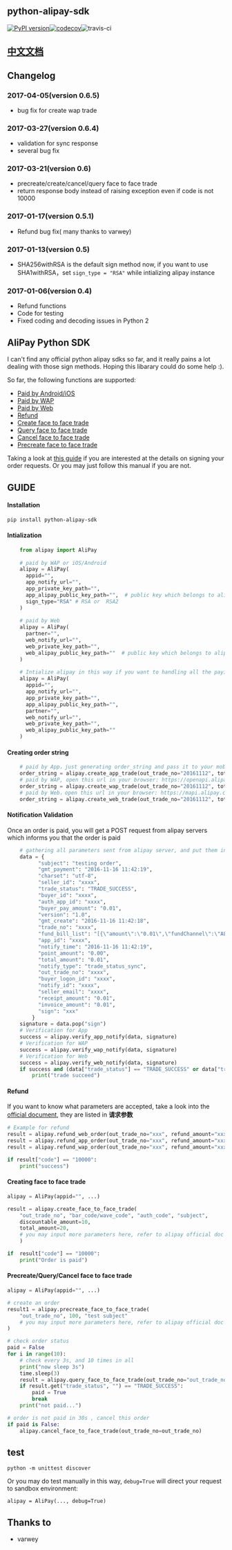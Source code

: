 ## python-alipay-sdk
[![PyPI version](https://badge.fury.io/py/python-alipay-sdk.svg)](https://badge.fury.io/py/python-alipay-sdk)[![codecov](https://codecov.io/gh/fzlee/alipay/branch/master/graph/badge.svg)](https://codecov.io/gh/fzlee/alipay)![travis-ci](https://travis-ci.org/fzlee/alipay.svg?branch=master)
## [中文文档](https://github.com/fzlee/alipay/blob/master/README.zh-hans.md)
## Changelog

### 2017-04-05(version 0.6.5)
* bug fix for create wap trade 

### 2017-03-27(version 0.6.4)
* validation for sync response
* several bug fix

### 2017-03-21(version 0.6)
* precreate/create/cancel/query face to face trade
* return response body instead of raising exception even if code is not 10000 

### 2017-01-17(version 0.5.1)
* Refund bug fix( many thanks to varwey)

### 2017-01-13(version 0.5)
* SHA256withRSA is the default sign method now, if you want to use SHA1withRSA，set `sign_type = "RSA"` while intializing alipay instance

### 2017-01-06(version 0.4)
* Refund functions
* Code for testing
* Fixed coding and decoding issues in Python 2 

##  AliPay Python SDK
I can't find any official python alipay sdks so far, and it really pains a lot dealing with those sign methods. Hoping this libarary could do some help :).

So far, the following functions are supported:
* [Paid by Android/iOS](https://doc.open.alipay.com/docs/doc.htm?treeId=193&articleId=105051&docType=1)
* [Paid by WAP](https://doc.open.alipay.com/docs/doc.htm?treeId=193&articleId=105288&docType=1)
* [Paid by Web](https://doc.open.alipay.com/doc2/detail?treeId=62&articleId=103566&docType=1)
* [Refund](https://doc.open.alipay.com/docs/api.htm?docType=4&apiId=759)
* [Create face to face trade](https://doc.open.alipay.com/docs/api.htm?docType=4&apiId=850)
* [Query face to face trade](https://doc.open.alipay.com/docs/api.htm?docType=4&apiId=757)
* [Cancel face to face trade](https://doc.open.alipay.com/docs/api.htm?docType=4&apiId=866)
* [Precreate face to face trade](https://doc.open.alipay.com/docs/api.htm?docType=4&apiId=862)

Taking a look at [this guide](https://ifconfiger.com/page/python-alipay-sdk) if you are interested at the details on signing your order requests.
Or you may just follow this manual if you are not.

## GUIDE
#### Installation

```bash
pip install python-alipay-sdk
```

#### Intialization
```Python
    from alipay import AliPay
    
    # paid by WAP or iOS/Android
    alipay = AliPay(
      appid="",
      app_notify_url="", 
      app_private_key_path="", 
      app_alipay_public_key_path="",  # public key which belongs to alipay, this is used to validate messages sent from alipay server.
      sign_type="RSA" # RSA or  RSA2
    )
    
    # paid by Web
    alipay = AliPay(
      partner="",
      web_notify_url="", 
      web_private_key_path="", 
      web_alipay_public_key_path=""  # public key which belongs to alipay, this is used to validate messages sent from alipay server.
    )
    
    # Intialize alipay in this way if you want to handling all the paying methods mentioned,  
    alipay = AliPay(
      appid="",
      app_notify_url="", 
      app_private_key_path="",
      app_alipay_public_key_path="",
      partner="", 
      web_notify_url="",
      web_private_key_path="", 
      web_alipay_public_key_path="" 
    )
```
 
#### Creating order string
```Python
    # paid by App，just generating order_string and pass it to your mobile app
    order_string = alipay.create_app_trade(out_trade_no="20161112", total_amount=0.01, subject="testing order")
    # paid by WAP, open this url in your browser: https://openapi.alipay.com/gateway.do? + order_string
    order_string = alipay.create_wap_trade(out_trade_no="20161112", total_amount=0.01, subject="testing order", return_url="https://example.com")
    # paid by Web，open this url in your browser: https://mapi.alipay.com/gateway.do? + order_string
    order_string = alipay.create_web_trade(out_trade_no="20161112", total_amount=0.01, subject="testing order", return_url="https://example.com")
```
#### Notification Validation
Once an order is paid, you will get a POST request from alipay servers which informs you that the order is paid 

```Python
    # gathering all parameters sent from alipay server, and put them in a dictionary called data
    data = {
          "subject": "testing order",
          "gmt_payment": "2016-11-16 11:42:19",
          "charset": "utf-8",
          "seller_id": "xxxx",
          "trade_status": "TRADE_SUCCESS",
          "buyer_id": "xxxx",
          "auth_app_id": "xxxx",
          "buyer_pay_amount": "0.01",
          "version": "1.0",
          "gmt_create": "2016-11-16 11:42:18",
          "trade_no": "xxxx",
          "fund_bill_list": "[{\"amount\":\"0.01\",\"fundChannel\":\"ALIPAYACCOUNT\"}]",
          "app_id": "xxxx",
          "notify_time": "2016-11-16 11:42:19",
          "point_amount": "0.00",
          "total_amount": "0.01",
          "notify_type": "trade_status_sync",
          "out_trade_no": "xxxx",
          "buyer_logon_id": "xxxx",
          "notify_id": "xxxx",
          "seller_email": "xxxx",
          "receipt_amount": "0.01",
          "invoice_amount": "0.01",
          "sign": "xxx"
        }
    signature = data.pop("sign")
    # Verification for App
    success = alipay.verify_app_notify(data, signature)
    # Verification for WAP
    success = alipay.verify_wap_notify(data, signature)
    # Verification for Web
    success = alipay.verify_web_notify(data, signature)
    if success and (data["trade_status"] == "TRADE_SUCCESS" or data["trade_status"] == "TRADE_FINISHED" ):
        print("trade succeed")
```

#### Refund

If you want to know what parameters are accepted, take a look into the [official document](https://doc.open.alipay.com/docs/api.htm?docType=4&apiId=759), they are listed in **请求参数**

```Python
# Example for refund
result = alipay.refund_web_order(out_trade_no="xxx", refund_amount="xxx", ...)
result = alipay.refund_app_order(out_trade_no="xxx", refund_amount="xxx", ...)
result = alipay.refund_wap_order(out_trade_no="xxx", refund_amount="xxx", ...)

if result["code"] == "10000":
    print("success")
```

#### Creating face to face trade

```Python
alipay = AliPay(appid="", ...)

result = alipay.create_face_to_face_trade(
    "out_trade_no", "bar_code/wave_code", "auth_code", "subject",
    discountable_amount=10,
    total_amount=20,
    # you may input more parameters here, refer to alipay official doc for details
    )

if  result["code"] == "10000":
    print("Order is paid")
```

#### Precreate/Query/Cancel face to face trade
```Python
alipay = AliPay(appid="", ...)

# create an order
result1 = alipay.precreate_face_to_face_trade(
    "out_trade_no", 100, "test subject"
    # you may input more parameters here, refer to alipay official doc for details
)

# check order status
paid = False
for i in range(10):
    # check every 3s, and 10 times in all
    print("now sleep 3s")
    time.sleep(3)
    result = alipay.query_face_to_face_trade(out_trade_no="out_trade_no24")
    if result.get("trade_status", "") == "TRADE_SUCCESS":
        paid = True
        break
    print("not paid...")

# order is not paid in 30s , cancel this order
if paid is False:
    alipay.cancel_face_to_face_trade(out_trade_no=out_trade_no)

```

## test
```
python -m unittest discover
```

Or you may do test manually in this way, `debug=True` will direct your request to sandbox environment:
```
alipay = AliPay(..., debug=True)
```

## Thanks to
* varwey
